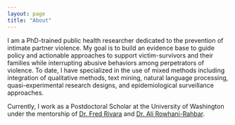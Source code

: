 ```yaml
---
layout: page
title: "About"
---
```

I am a PhD-trained public health researcher dedicated to the prevention of intimate partner violence. My goal is to build an evidence base to guide policy and actionable approaches to support victim-survivors and their families while interrupting abusive behaviors among perpetrators of violence. To date, I have specialized in the use of mixed methods including integration of qualitative methods, text mining, natural language processing, quasi-experimental research designs, and epidemiological surveillance approaches.

Currently, I work as a Postdoctoral Scholar at the University of Washington under the mentorship of [Dr. Fred Rivara](https://sph.washington.edu/sph-profiles/faculty-profiles/fred-rivara) and [Dr. Ali Rowhani-Rahbar](https://sph.washington.edu/sph-profiles/faculty-profiles/ali-rowhani-rahbar). 
